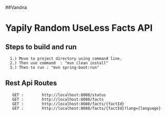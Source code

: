 ##Vandna

# Yapily Random UseLess Facts API
                                
## Steps to build and run

```
  1.) Move to project directory using command line.
  2.) Then use command  : "mvn clean install"
  3.) Then to run : "mvn spring-boot:run"
```  
## Rest Api Routes

```
   GET : 	    http://localhost:8080/status
   GET : 	    http://localhost:8080/facts
   GET : 	    http://localhost:8080/facts/{factId}
   GET : 	    http://localhost:8080/facts/{factId}?lang={language}
```

  
